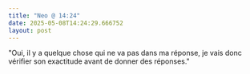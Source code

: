 ```yaml
---
title: "Neo @ 14:24"
date: 2025-05-08T14:24:29.666752
layout: post
---
```


"Oui, il y a quelque chose qui ne va pas dans ma réponse, je vais donc vérifier son exactitude avant de donner des réponses."